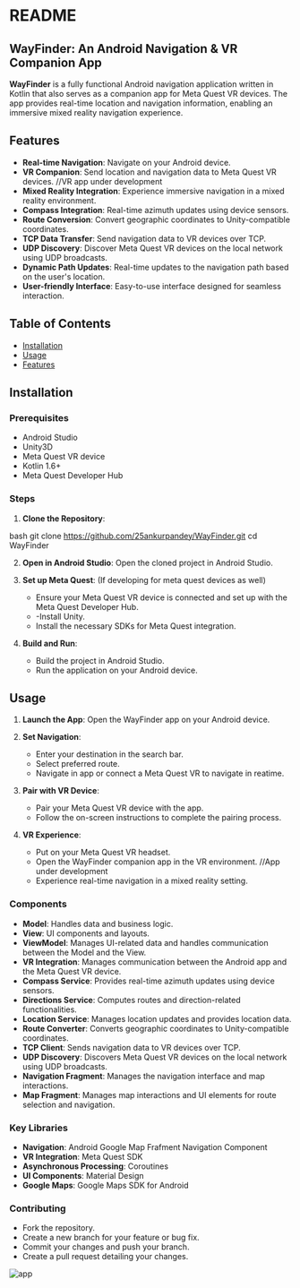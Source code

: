 # README

## WayFinder: An Android Navigation & VR Companion App

**WayFinder** is a fully functional Android navigation application written in Kotlin that also serves as a companion app for Meta Quest VR devices. The app provides real-time location and navigation information, enabling an immersive mixed reality navigation experience.

## Features

- **Real-time Navigation**: Navigate on your Android device.
- **VR Companion**: Send location and navigation data to Meta Quest VR devices.  //VR app under development
- **Mixed Reality Integration**: Experience immersive navigation in a mixed reality environment.
- **Compass Integration**: Real-time azimuth updates using device sensors.
- **Route Conversion**: Convert geographic coordinates to Unity-compatible coordinates.
- **TCP Data Transfer**: Send navigation data to VR devices over TCP.
- **UDP Discovery**: Discover Meta Quest VR devices on the local network using UDP broadcasts.
- **Dynamic Path Updates**: Real-time updates to the navigation path based on the user's location.
- **User-friendly Interface**: Easy-to-use interface designed for seamless interaction.

## Table of Contents

- [Installation](#installation)
- [Usage](#usage)
- [Features](#features)

## Installation

### Prerequisites

- Android Studio
- Unity3D
- Meta Quest VR device
- Kotlin 1.6+
- Meta Quest Developer Hub

### Steps

1. **Clone the Repository**:
   
bash
   git clone https://github.com/25ankurpandey/WayFinder.git
   cd WayFinder
   
2. **Open in Android Studio**:
   Open the cloned project in Android Studio.

3. **Set up Meta Quest**: (If developing for meta quest devices as well)
   - Ensure your Meta Quest VR device is connected and set up with the Meta Quest Developer Hub.
   - -Install Unity.
   - Install the necessary SDKs for Meta Quest integration.

4. **Build and Run**:
   - Build the project in Android Studio.
   - Run the application on your Android device.

## Usage

1. **Launch the App**:
   Open the WayFinder app on your Android device.

2. **Set Navigation**:
   - Enter your destination in the search bar.
   - Select preferred route.
   - Navigate in app or connect a Meta Quest VR to navigate in reatime.
    
3. **Pair with VR Device**:
   - Pair your Meta Quest VR device with the app.
   - Follow the on-screen instructions to complete the pairing process.

4. **VR Experience**:
   - Put on your Meta Quest VR headset.
   - Open the WayFinder companion app in the VR environment.  //App under development
   - Experience real-time navigation in a mixed reality setting.


### Components

- **Model**: Handles data and business logic.
- **View**: UI components and layouts.
- **ViewModel**: Manages UI-related data and handles communication between the Model and the View.
- **VR Integration**: Manages communication between the Android app and the Meta Quest VR device.
- **Compass Service**: Provides real-time azimuth updates using device sensors.
- **Directions Service**: Computes routes and direction-related functionalities.
- **Location Service**: Manages location updates and provides location data.
- **Route Converter**: Converts geographic coordinates to Unity-compatible coordinates.
- **TCP Client**: Sends navigation data to VR devices over TCP.
- **UDP Discovery**: Discovers Meta Quest VR devices on the local network using UDP broadcasts.
- **Navigation Fragment**: Manages the navigation interface and map interactions.
- **Map Fragment**: Manages map interactions and UI elements for route selection and navigation.

### Key Libraries

- **Navigation**: Android Google Map Frafment Navigation Component
- **VR Integration**: Meta Quest SDK
- **Asynchronous Processing**: Coroutines
- **UI Components**: Material Design
- **Google Maps**: Google Maps SDK for Android


### Contributing

- Fork the repository.
- Create a new branch for your feature or bug fix.
- Commit your changes and push your branch.
- Create a pull request detailing your changes.



![app](https://github.com/25ankurpandey/Wayfinder/assets/98592023/1f7f4e7b-0559-425b-b486-e4378856b875)



